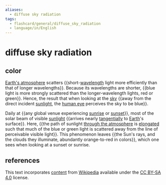 ```yaml
---
aliases:
  - diffuse sky radiation
tags:
  - flashcard/general/diffuse_sky_radiation
  - language/in/English
---
```


# diffuse sky radiation

## color

[Earth's atmosphere](atmosphere%20of%20Earth.md) scatters {{short-[wavelength](wavelength.md) light more efficiently than that of longer wavelengths}}. Because its wavelengths are shorter, {{blue light is more strongly scattered than the longer-wavelength lights, red or green}}. Hence, the result that when looking at the [sky](sky.md) {{away from the direct incident [sunlight](sunlight.md), the [human eye](human%20eye.md) perceives the sky to be blue}}. <!--SR:!2024-07-25,16,290!2024-08-01,17,250!2024-07-26,17,290-->

Daily at {{any global venue experiencing [sunrise](sunrise.md) or [sunset](sunset.md)}}, most of the solar beam of visible [sunlight](sunlight.md) {{arrives nearly [tangentially](tangent%20lines%20to%20circles.md) to [Earth](Earth.md)'s surface}}. Here, {{the path of sunlight [through the atmosphere](air%20mass%20(astronomy).md) is [elongated](optical%20path%20length.md) such that much of the blue or green light is scattered away from the line of perceivable visible light}}. This phenomenon leaves {{the Sun's rays, and the clouds they illuminate, abundantly orange-to-red in colors}}, which one sees when looking at a sunset or sunrise. <!--SR:!2024-07-23,14,290!2024-07-22,13,290!2024-08-21,31,270!2024-07-31,17,250-->

## references

This text incorporates [content](https://en.wikipedia.org/wiki/diffuse_sky_radiation) from [Wikipedia](Wikipedia.md) available under the [CC BY-SA 4.0](https://creativecommons.org/licenses/by-sa/4.0/) license.
